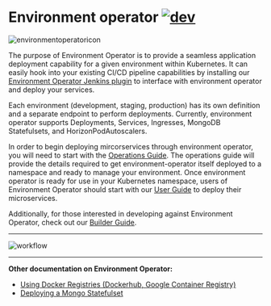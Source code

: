 # Environment operator [![dev](https://travis-ci.org/pearsontechnology/environment-operator.svg?branch=dev)](https://travis-ci.org/pearsontechnology/environment-operator/branches)

![environmentoperatoricon](https://github.com/pearsontechnology/environment-operator/blob/dev/docs/images/environmentoperatoricon.png)

The purpose of Environment Operator is to provide a seamless application deployment capability for a given environment within Kubernetes. It can easily hook into your existing CI/CD pipeline capabilities by installing our [Environment Operator Jenkins plugin](https://github.com/pearsontechnology/environment-operator-jenkins-plugin) to interface with environment operator and deploy your services.

Each environment (development, staging, production) has its own definition and a separate endpoint to perform deployments. Currently, environment operator supports Deployments, Services, Ingresses, MongoDB Statefulsets, and HorizonPodAutoscalers. 

In order to begin deploying mircorservices through environment operator, you will need to start with the [Operations Guide](https://github.com/pearsontechnology/environment-operator/blob/dev/docs/Operatonal_Guide.md). The operations guide will provide the details required to get environment-operator itself deployed to a namespace and ready to manage your environment. Once environment operator is ready for use in your Kubernetes namespace, users of Environment Operator should start with our [User Guide](https://github.com/pearsontechnology/environment-operator/blob/dev/docs/User_Guide.md) to deploy their microservices.

Additionally, for those interested in developing against Environment Operator, check out our [Builder Guide](https://github.com/pearsontechnology/environment-operator/blob/dev/docs/Build.md).

*******************

![workflow](https://github.com/pearsontechnology/environment-operator/blob/dev/docs/images/workflow.png)

*******************

**Other documentation on Environment Operator:**

* [Using Docker Registries (Dockerhub, Google Container Registry)](https://github.com/pearsontechnology/environment-operator/blob/dev/docs/Private_Registry.md)
* [Deploying a Mongo Statefulset](https://github.com/pearsontechnology/environment-operator/blob/dev/docs/Mongo.md)



